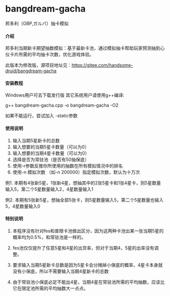 # bangdream-gacha
邦多利（GBP,ガルパ）抽卡模拟


#### 介绍
邦多利当期新卡期望抽数模拟：基于最新卡池，通过模拟抽卡帮助玩家预测抽到心仪卡片所需的平均抽卡次数，优化游戏体验。

此版本为修改版，源项目地址见：https://gitee.com/handsome-druid/bangdream-gacha

#### 安装教程

Windows用户可去下载发行版
其它系统用户请使用g++编译:

g++ bangdream-gacha.cpp -o bangdream-gacha -O2

如果不能运行，尝试加入 -static参数

#### 使用说明

1.  输入当期5星新卡的总数
2.  输入想要的当期5星卡数量（可以为0）
3.  输入想要的当期4星卡数量（可以为0）
4.  选择是否为常驻池（是否有50抽保底）
5.  使用-r参数反推你所使用的抽数在所有模拟情况中的排名
6.  使用-n 模拟次数 （如-n 200000）指定模拟次数，默认为十万次

例1. 本期有4张新5星，1张新4星，想抽其中的2张5星卡和1张4星卡，则5星数量输入5，第二个5星数量输入2，4星数量输入1

例2. 本期有5张新5星，想抽全部5张卡，则5星数量输入5，第二个5星数量也输入5，4星数量输入0

#### 特别说明

1. 本程序没有针对fes和普限卡池做出区分，因为这两种卡池出某一张当期5星的概率均为0.5%，和常驻池是一样的。

2. fes池仅仅提升了任意5星和4星的出货率，但对于当期4，5星的出率没有调整。

3. 要求输入当期5星新卡总数是因为5星卡会分摊掉小保底的概率，4星卡本身就没有小保底，所以不需要输入当期4星新卡的总数

4. 由于常驻池小保底必定不能出4星，当期4星在常驻池所需的平均抽数，应该比它在限定池所需的平均抽数大一点点。
